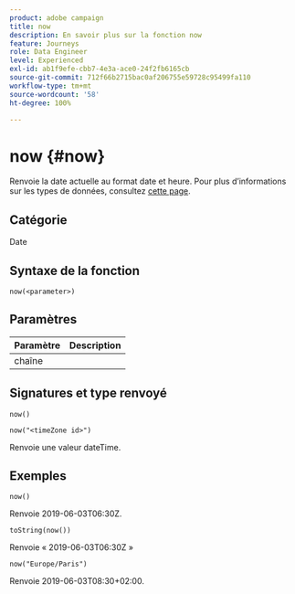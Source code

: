 ```yaml
---
product: adobe campaign
title: now
description: En savoir plus sur la fonction now
feature: Journeys
role: Data Engineer
level: Experienced
exl-id: ab1f9efe-cbb7-4e3a-ace0-24f2fb6165cb
source-git-commit: 712f66b2715bac0af206755e59728c95499fa110
workflow-type: tm+mt
source-wordcount: '58'
ht-degree: 100%

---
```


# now {#now}

Renvoie la date actuelle au format date et heure. Pour plus d’informations sur les types de données, consultez [cette page](../expression/data-types.md).

## Catégorie

Date

## Syntaxe de la fonction

`now(<parameter>)`

## Paramètres

| Paramètre | Description |
|--- |--- |
| chaîne |  |

## Signatures et type renvoyé

`now()`

`now("<timeZone id>")`

Renvoie une valeur dateTime.

## Exemples

`now()`

Renvoie 2019-06-03T06:30Z.

`toString(now())`

Renvoie « 2019-06-03T06:30Z »

`now("Europe/Paris")`

Renvoie 2019-06-03T08:30+02:00.
